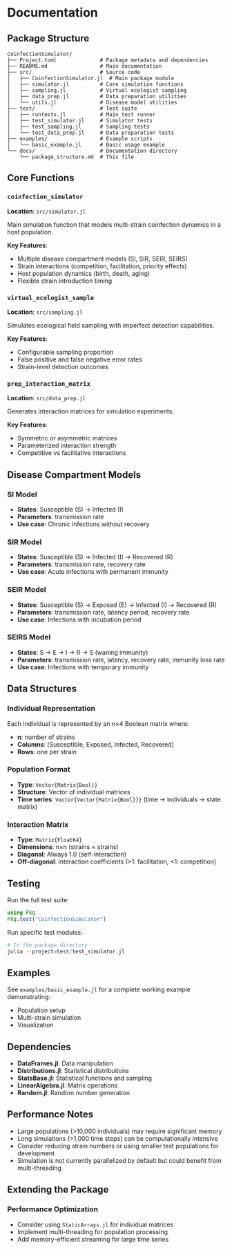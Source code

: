 # Documentation

## Package Structure

```
CoinfectionSimulator/
├── Project.toml              # Package metadata and dependencies
├── README.md                 # Main documentation
├── src/                      # Source code
│   ├── CoinfectionSimulator.jl  # Main package module
│   ├── simulator.jl          # Core simulation functions
│   ├── sampling.jl           # Virtual ecologist sampling
│   ├── data_prep.jl          # Data preparation utilities
│   └── utils.jl              # Disease model utilities
├── test/                     # Test suite
│   ├── runtests.jl           # Main test runner
│   ├── test_simulator.jl     # Simulator tests
│   ├── test_sampling.jl      # Sampling tests
│   └── test_data_prep.jl     # Data preparation tests
├── examples/                 # Example scripts
│   └── basic_example.jl      # Basic usage example
└── docs/                     # Documentation directory
    └── package_structure.md  # This file
```

## Core Functions

### `coinfection_simulator`
**Location**: `src/simulator.jl`

Main simulation function that models multi-strain coinfection dynamics in a host population.

**Key Features**:
- Multiple disease compartment models (SI, SIR, SEIR, SEIRS)
- Strain interactions (competition, facilitation, priority effects)
- Host population dynamics (birth, death, aging)
- Flexible strain introduction timing

### `virtual_ecologist_sample`
**Location**: `src/sampling.jl`

Simulates ecological field sampling with imperfect detection capabilities.

**Key Features**:
- Configurable sampling proportion
- False positive and false negative error rates
- Strain-level detection outcomes

### `prep_interaction_matrix`
**Location**: `src/data_prep.jl`

Generates interaction matrices for simulation experiments.

**Key Features**:
- Symmetric or asymmetric matrices
- Parameterized interaction strength
- Competitive vs facilitative interactions

## Disease Compartment Models

### SI Model
- **States**: Susceptible (S) → Infected (I)
- **Parameters**: transmission rate
- **Use case**: Chronic infections without recovery

### SIR Model  
- **States**: Susceptible (S) → Infected (I) → Recovered (R)
- **Parameters**: transmission rate, recovery rate
- **Use case**: Acute infections with permanent immunity

### SEIR Model
- **States**: Susceptible (S) → Exposed (E) → Infected (I) → Recovered (R)
- **Parameters**: transmission rate, latency period, recovery rate
- **Use case**: Infections with incubation period

### SEIRS Model
- **States**: S → E → I → R → S (waning immunity)
- **Parameters**: transmission rate, latency, recovery rate, immunity loss rate
- **Use case**: Infections with temporary immunity

## Data Structures

### Individual Representation
Each individual is represented by an n×4 Boolean matrix where:
- **n**: number of strains
- **Columns**: [Susceptible, Exposed, Infected, Recovered]
- **Rows**: one per strain

### Population Format
- **Type**: `Vector{Matrix{Bool}}`
- **Structure**: Vector of individual matrices
- **Time series**: `Vector{Vector{Matrix{Bool}}}` (time → individuals → state matrix)

### Interaction Matrix
- **Type**: `Matrix{Float64}`
- **Dimensions**: n×n (strains × strains)
- **Diagonal**: Always 1.0 (self-interaction)
- **Off-diagonal**: Interaction coefficients (>1: facilitation, <1: competition)

## Testing

Run the full test suite:
```julia
using Pkg
Pkg.test("CoinfectionSimulator")
```

Run specific test modules:
```julia
# In the package directory
julia --project=test/test_simulator.jl
```

## Examples

See `examples/basic_example.jl` for a complete working example demonstrating:
- Population setup
- Multi-strain simulation
- Visualization

## Dependencies

- **DataFrames.jl**: Data manipulation
- **Distributions.jl**: Statistical distributions
- **StatsBase.jl**: Statistical functions and sampling
- **LinearAlgebra.jl**: Matrix operations
- **Random.jl**: Random number generation

## Performance Notes

- Large populations (>10,000 individuals) may require significant memory
- Long simulations (>1,000 time steps) can be computationally intensive
- Consider reducing strain numbers or using smaller test populations for development
- Simulation is not currently parallelized by default but could benefit from multi-threading

## Extending the Package

### Performance Optimization
- Consider using `StaticArrays.jl` for individual matrices
- Implement multi-threading for population processing
- Add memory-efficient streaming for large time series
